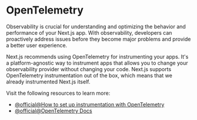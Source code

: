# OpenTelemetry

Observability is crucial for understanding and optimizing the behavior and performance of your Next.js app. With observability, developers can proactively address issues before they become major problems and provide a better user experience. 

Next.js recommends using OpenTelemetry for instrumenting your apps. It's a platform-agnostic way to instrument apps that allows you to change your observability provider without changing your code. Next.js supports OpenTelemetry instrumentation out of the box, which means that we already instrumented Next.js itself.

Visit the following resources to learn more:

- [@official@How to set up instrumentation with OpenTelemetry](https://nextjs.org/docs/app/guides/open-telemetry)
- [@official@OpenTelemetry Docs](https://opentelemetry.io/docs/)